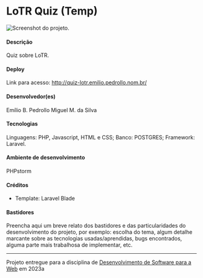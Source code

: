 # LoTR Quiz (Temp)

![Screenshot do projeto](https://mdswanson.com/static/chops-ux-step-4.png "Screenshot do projeto").

#### Descrição

Quiz sobre LoTR.

#### Deploy

Link para acesso: http://quiz-lotr.emilio.pedrollo.nom.br/


#### Desenvolvedor(es)

Emílio B. Pedrollo
Miguel M. da Silva

#### Tecnologias

Linguagens: PHP, Javascript, HTML e CSS;
Banco: POSTGRES;
Framework: Laravel.

#### Ambiente de desenvolvimento

PHPstorm

#### Créditos

- Template: Laravel Blade

#### Bastidores

Preencha aqui um breve relato dos bastidores e das particularidades do desenvolvimento do projeto, por exemplo: escolha do tema, algum detalhe marcante sobre as tecnologias usadas/aprendidas, bugs encontrados, alguma parte mais trabalhosa de implementar, etc.



---
Projeto entregue para a disciplina de [Desenvolvimento de Software para a Web](http://github.com/andreainfufsm/elc1090-2023a) em 2023a

